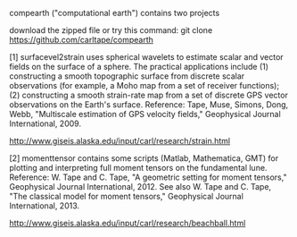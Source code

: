 compearth ("computational earth") contains two projects

download the zipped file or try this command:
git clone https://github.com/carltape/compearth

[1] surfacevel2strain
uses spherical wavelets to estimate scalar and vector fields on the surface of a sphere. The practical applications include (1) constructing a smooth topographic surface from discrete scalar observations (for example, a Moho map from a set of receiver functions); (2) constructing a smooth strain-rate map from a set of discrete GPS vector observations on the Earth's surface. Reference: Tape, Muse, Simons, Dong, Webb, "Multiscale estimation of GPS velocity fields," Geophysical Journal International, 2009.

http://www.giseis.alaska.edu/input/carl/research/strain.html

[2] momenttensor
contains some scripts (Matlab, Mathematica, GMT) for plotting and interpreting full moment tensors on the fundamental lune. Reference: W. Tape and C. Tape, "A geometric setting for moment tensors," Geophysical Journal International, 2012. See also W. Tape and C. Tape, "The classical model for moment tensors," Geophysical Journal International, 2013. 

http://www.giseis.alaska.edu/input/carl/research/beachball.html
